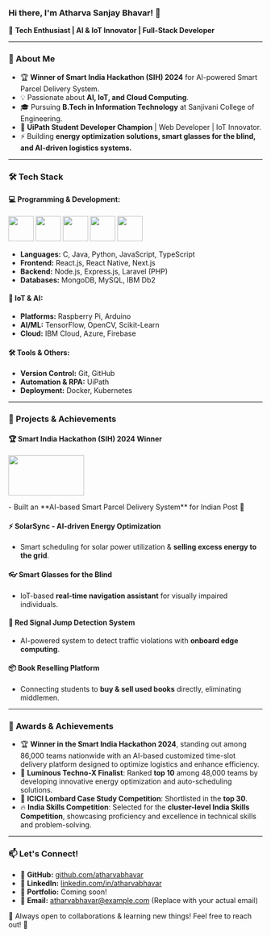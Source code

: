 ### Hi there, I'm Atharva Sanjay Bhavar! 👋

🚀 **Tech Enthusiast | AI & IoT Innovator | Full-Stack Developer**

---

### 🚀 About Me

- 🏆 **Winner of Smart India Hackathon (SIH) 2024** for AI-powered Smart Parcel Delivery System.
- 💡 Passionate about **AI, IoT, and Cloud Computing**.
- 🎓 Pursuing **B.Tech in Information Technology** at Sanjivani College of Engineering.
- 💼 **UiPath Student Developer Champion** | Web Developer | IoT Innovator.
- ⚡ Building **energy optimization solutions, smart glasses for the blind, and AI-driven logistics systems.**

---

### 🛠️ Tech Stack

#### 💻 Programming & Development:
<p align="left">
  <img src="https://cdn.jsdelivr.net/gh/devicons/devicon/icons/react/react-original-wordmark.svg" width="50" height="50"/>
  <img src="https://cdn.jsdelivr.net/gh/devicons/devicon/icons/nodejs/nodejs-original-wordmark.svg" width="50" height="50"/>
  <img src="https://cdn.jsdelivr.net/gh/devicons/devicon/icons/java/java-original-wordmark.svg" width="50" height="50"/>
  <img src="https://cdn.jsdelivr.net/gh/devicons/devicon/icons/python/python-original-wordmark.svg" width="50" height="50"/>
  <img src="https://cdn.jsdelivr.net/gh/devicons/devicon/icons/c/c-original.svg" width="50" height="50"/>
</p>

- **Languages:** C, Java, Python, JavaScript, TypeScript
- **Frontend:** React.js, React Native, Next.js
- **Backend:** Node.js, Express.js, Laravel (PHP)
- **Databases:** MongoDB, MySQL, IBM Db2

#### 📡 IoT & AI:
- **Platforms:** Raspberry Pi, Arduino
- **AI/ML:** TensorFlow, OpenCV, Scikit-Learn
- **Cloud:** IBM Cloud, Azure, Firebase

#### 🛠️ Tools & Others:
- **Version Control:** Git, GitHub
- **Automation & RPA:** UiPath
- **Deployment:** Docker, Kubernetes

---

### 📌 Projects & Achievements

#### 🏆 **Smart India Hackathon (SIH) 2024 Winner**
<p align="left">
  <img src="https://upload.wikimedia.org/wikipedia/commons/thumb/5/55/Smart_India_Hackathon_Logo.svg/800px-Smart_India_Hackathon_Logo.svg.png" width="150" height="80"/>
</p>
- Built an **AI-based Smart Parcel Delivery System** for Indian Post 🚀

#### ⚡ **SolarSync - AI-driven Energy Optimization**
- Smart scheduling for solar power utilization & **selling excess energy to the grid**.

#### 👓 **Smart Glasses for the Blind**
- IoT-based **real-time navigation assistant** for visually impaired individuals.

#### 🚦 **Red Signal Jump Detection System**
- AI-powered system to detect traffic violations with **onboard edge computing**.

#### 📦 **Book Reselling Platform**
- Connecting students to **buy & sell used books** directly, eliminating middlemen.

---

### 🏅 Awards & Achievements

- 🏆 **Winner in the Smart India Hackathon 2024**, standing out among 86,000 teams nationwide with an AI-based customized time-slot delivery platform designed to optimize logistics and enhance efficiency.
- 🌟 **Luminous Techno-X Finalist**: Ranked **top 10** among 48,000 teams by developing innovative energy optimization and auto-scheduling solutions.
- 🏅 **ICICI Lombard Case Study Competition**: Shortlisted in the **top 30**.
- 🔥 **India Skills Competition**: Selected for the **cluster-level India Skills Competition**, showcasing proficiency and excellence in technical skills and problem-solving.

---

### 📫 Let's Connect!
- 🔗 **GitHub:** [github.com/atharvabhavar](https://github.com/atharvabhavar)
- 💼 **LinkedIn:** [linkedin.com/in/atharvabhavar](https://linkedin.com/in/atharvabhavar)
- 📝 **Portfolio:** Coming soon!
- 📧 **Email:** atharvabhavar@example.com (Replace with your actual email)

🔹 Always open to collaborations & learning new things! Feel free to reach out! 🚀
